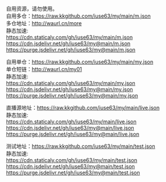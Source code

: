 自用资源，请勿使用。<br>
自用多仓：https://raw.kkgithub.com/iuse63/my/main/m.json<br>
多仓地址：http://waurl.cn/more<br>
静态加速:<br>
https://cdn.staticaly.com/gh/iuse63/my/main/m.json<br>
https://cdn.jsdelivr.net/gh/iuse63/my@main/m.json<br>
https://purge.jsdelivr.net/gh/iuse63/my@main/m.json<br>


自用单仓：https://raw.kkgithub.com/iuse63/my/main/my.json<br>
单仓短链：http://waurl.cn/my01<br>
静态加速:<br>
https://cdn.staticaly.com/gh/iuse63/my/main/my.json<br>
https://cdn.jsdelivr.net/gh/iuse63/my@main/my.json<br>
https://purge.jsdelivr.net/gh/iuse63/my@main/my.json<br>


直播源地址：https://raw.kkgithub.com/iuse63/my/main/live.json<br>
静态加速:<br>
https://cdn.staticaly.com/gh/iuse63/my/main/live.json<br>
https://cdn.jsdelivr.net/gh/iuse63/my@main/live.json<br>
https://purge.jsdelivr.net/gh/iuse63/my@main/live.json<br>

测试地址：https://raw.kkgithub.com/iuse63/my/main/test.json<br>
静态加速:<br>
https://cdn.staticaly.com/gh/iuse63/my/main/test.json<br>
https://cdn.jsdelivr.net/gh/iuse63/my@main/test.json<br>
https://purge.jsdelivr.net/gh/iuse63/my@main/test.json<br>





